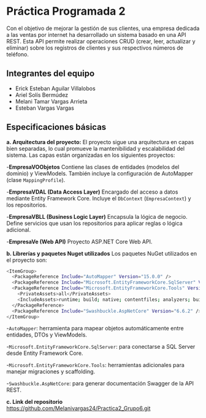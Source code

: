 # Práctica Programada 2
Con el objetivo de mejorar la gestión de sus clientes, una empresa dedicada a las ventas por internet ha desarrollado un sistema basado en una API REST. Esta API permite realizar operaciones CRUD (crear, leer, actualizar y eliminar) sobre los registros de clientes y sus respectivos números de teléfono.

## Integrantes del equipo
- Erick Esteban Aguilar Villalobos
- Ariel Solís Bermúdez
- Melani Tamar Vargas Arrieta
- Esteban Vargas Vargas

## Especificaciones básicas
**a. Arquitectura del proyecto:**
El proyecto sigue una arquitectura en capas bien separadas, lo cual promueve la mantenibilidad y escalabilidad del sistema. Las capas están organizadas en los siguientes proyectos:

-**EmpresaVOObjetos**
Contiene las clases de entidades (modelos del dominio) y ViewModels.
También incluye la configuración de AutoMapper (clase `MappingProfile`).

-**EmpresaVDAL (Data Access Layer)**
Encargado del acceso a datos mediante Entity Framework Core.
Incluye el `DbContext` (`EmpresaContext`) y los repositorios.

-**EmpresaVBLL (Business Logic Layer)**
Encapsula la lógica de negocio. Define servicios que usan los repositorios para aplicar reglas o lógica adicional.

-**EmpresaVe (Web API)**
Proyecto ASP.NET Core Web API.

**b. Librerías y paquetes Nuget utilizados**
Los paquetes NuGet utilizados en el proyecto son:
```bash
<ItemGroup>
  <PackageReference Include="AutoMapper" Version="15.0.0" />
  <PackageReference Include="Microsoft.EntityFrameworkCore.SqlServer" Version="9.0.6" />
  <PackageReference Include="Microsoft.EntityFrameworkCore.Tools" Version="9.0.6">
    <PrivateAssets>all</PrivateAssets>
    <IncludeAssets>runtime; build; native; contentfiles; analyzers; buildtransitive</IncludeAssets>
  </PackageReference>
  <PackageReference Include="Swashbuckle.AspNetCore" Version="6.6.2" />
</ItemGroup>
  ```
-`AutoMapper`: herramienta para mapear objetos automáticamente entre entidades, DTOs y ViewModels.

-`Microsoft.EntityFrameworkCore.SqlServer`: para conectarse a SQL Server desde Entity Framework Core.

-`Microsoft.EntityFrameworkCore.Tools`: herramientas adicionales para manejar migraciones y scaffolding.

-`Swashbuckle.AspNetCore`: para generar documentación Swagger de la API REST.

**c. Link del repositorio**
https://github.com/Melanivargas24/Practica2_Grupo6.git
